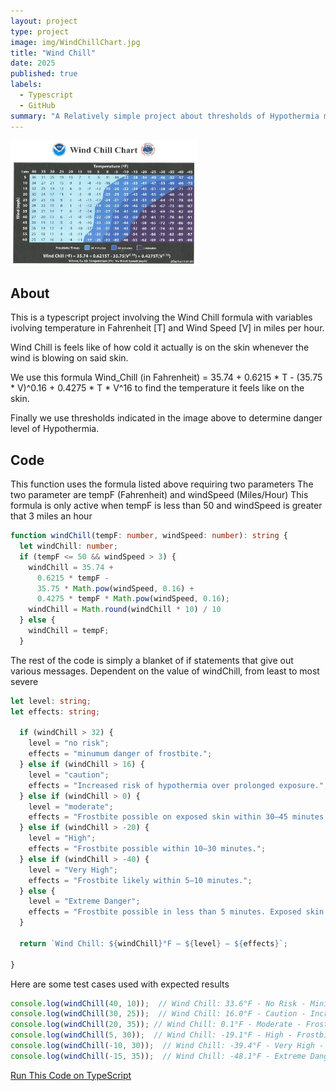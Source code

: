 ```yaml
---
layout: project
type: project
image: img/WindChillChart.jpg
title: "Wind Chill"
date: 2025
published: true
labels:
  - Typescript
  - GitHub
summary: "A Relatively simple project about thresholds of Hypothermia made during ICS 314 quiz."
---
```


<img src="/img/WindChillChart.jpg" alt="Wind Chill Chart" width="300" height="200">

## About

This is a typescript project involving the Wind Chill formula with variables ivolving temperature in Fahrenheit [T] and Wind Speed [V] in miles per hour.

Wind Chill is feels like of how cold it actually is on the skin whenever the wind is blowing on said skin.

We use this formula Wind_Chill (in Fahrenheit) = 35.74 + 0.6215 * T - (35.75 * V)^0.16 + 0.4275 * T * V^16 to find the temperature it feels like on the skin.

Finally we use thresholds indicated in the image above to determine danger level of Hypothermia.

## Code

This function uses the formula listed above requiring two parameters
The two parameter are tempF (Fahrenheit) and windSpeed (Miles/Hour)
This formula is only active when tempF is less than 50 and windSpeed is greater that 3 miles an hour

```typescript
function windChill(tempF: number, windSpeed: number): string {
  let windChill: number;
  if (tempF <= 50 && windSpeed > 3) {
    windChill = 35.74 +
      0.6215 * tempF -
      35.75 * Math.pow(windSpeed, 0.16) +
      0.4275 * tempF * Math.pow(windSpeed, 0.16);
    windChill = Math.round(windChill * 10) / 10
  } else {
    windChill = tempF;
  }
```

The rest of the code is simply a blanket of if statements that give out various messages.
Dependent on the value of windChill, from least to most severe

```typescript
let level: string;
let effects: string;

  if (windChill > 32) {
    level = "no risk";
    effects = "minumum danger of frostbite.";
  } else if (windChill > 16) {
    level = "caution";
    effects = "Increased risk of hypothermia over prolonged exposure.";
  } else if (windChill > 0) {
    level = "moderate";
    effects = "Frostbite possible on exposed skin within 30–45 minutes.";
  } else if (windChill > -20) {
    level = "High";
    effects = "Frostbite possible within 10–30 minutes.";
  } else if (windChill > -40) {
    level = "Very High";
    effects = "Frostbite likely within 5–10 minutes.";
  } else {
    level = "Extreme Danger";
    effects = "Frostbite possible in less than 5 minutes. Exposed skin freezes rapidly.";
  }

  return `Wind Chill: ${windChill}°F – ${level} – ${effects}`;

}
```

Here are some test cases used with expected results

```typescript
console.log(windChill(40, 10));  // Wind Chill: 33.6°F - No Risk - Minimal danger of frostbite.
console.log(windChill(30, 25));  // Wind Chill: 16.0°F - Caution - Increased risk of hypothermia over prolonged exposure.
console.log(windChill(20, 35)); // Wind Chill: 0.1°F - Moderate - Frostbite possible on exposed skin within 30-45 minutes.
console.log(windChill(5, 30));  // Wind Chill: -19.1°F - High - Frostbite possible within 10-30 minutes.
console.log(windChill(-10, 30));  // Wind Chill: -39.4°F - Very High - Frostbite likely within 5-10 minutes.
console.log(windChill(-15, 35));  // Wind Chill: -48.1°F - Extreme Danger - Frostbite possible in less than 5 minutes. Exposed skin freezes rapidly..
```



[Run This Code on TypeScript](https://tinyurl.com/3cxr7z9)
